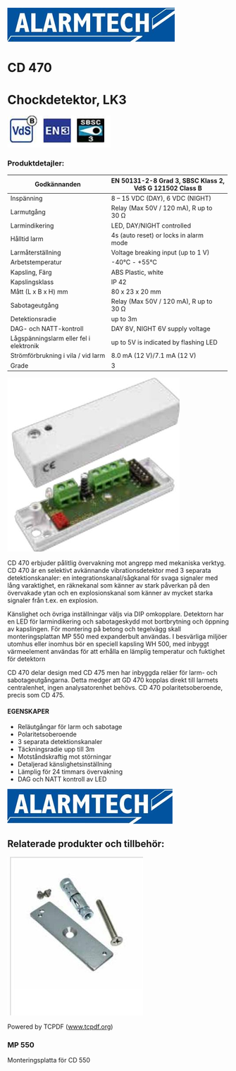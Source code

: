![](_page_0_Picture_1.jpeg)

# CD 470

# Chockdetektor, LK3

![](_page_0_Picture_4.jpeg)

### **Produktdetajler:**

| Godkännanden                               | EN 50131-2-8 Grad 3, SBSC Klass 2,<br>VdS G 121502 Class B |
|--------------------------------------------|------------------------------------------------------------|
| Inspänning                                 | 8 – 15 VDC (DAY), 6 VDC (NIGHT)                            |
| Larmutgång                                 | Relay (Max 50V / 120 mA), R up to<br>30 Ω                  |
| Larmindikering                             | LED, DAY/NIGHT controlled                                  |
| Hålltid larm                               | 4s (auto reset) or locks in alarm<br>mode                  |
| Larmåterställning                          | Voltage breaking input (up to 1 V)                         |
| Arbetstemperatur                           | -40°C - +55°C                                              |
| Kapsling, Färg                             | ABS Plastic, white                                         |
| Kapslingsklass                             | IP 42                                                      |
| Mått (L x B x H) mm                        | 80 x 23 x 20 mm                                            |
| Sabotageutgång                             | Relay (Max 50V / 120 mA), R up to<br>30 Ω                  |
| Detektionsradie                            | up to 3m                                                   |
| DAG- och NATT-kontroll                     | DAY 8V, NIGHT 6V supply voltage                            |
| Lågspänningslarm eller fel i<br>elektronik | up to 5V is indicated by flashing LED                      |
| Strömförbrukning i vila / vid larm         | 8.0 mA (12 V)/7.1 mA (12 V)                                |
| Grade                                      | 3                                                          |

![](_page_0_Picture_7.jpeg)

CD 470 erbjuder pålitlig övervakning mot angrepp med mekaniska verktyg. CD 470 är en selektivt avkännande vibrationsdetektor med 3 separata detektionskanaler: en integrationskanal/sågkanal för svaga signaler med lång varaktighet, en räknekanal som känner av stark påverkan på den övervakade ytan och en explosionskanal som känner av mycket starka signaler från t.ex. en explosion.

Känslighet och övriga inställningar väljs via DIP omkopplare. Detektorn har en LED för larmindikering och sabotageskydd mot bortbrytning och öppning av kapslingen. För montering på betong och tegelvägg skall monteringsplattan MP 550 med expanderbult användas. I besvärliga miljöer utomhus eller inomhus bör en speciell kapsling WH 500, med inbyggt värmeelement användas för att erhålla en lämplig temperatur och fuktighet för detektorn

CD 470 delar design med CD 475 men har inbyggda reläer för larm- och sabotageutgångarna. Detta medger att GD 470 kopplas direkt till larmets centralenhet, ingen analysatorenhet behövs. CD 470 polaritetsoberoende, precis som CD 475.

#### **EGENSKAPER**

- Reläutgångar för larm och sabotage
- Polaritetsoberoende
- 3 separata detektionskanaler
- Täckningsradie upp till 3m
- Motståndskraftig mot störningar
- Detaljerad känslighetsinställning
- Lämplig för 24 timmars övervakning
- DAG och NATT kontroll av LED

![](_page_1_Picture_1.jpeg)

## **Relaterade produkter och tillbehör:**

![](_page_1_Picture_3.jpeg)

Powered by TCPDF (www.tcpdf.org)

### **MP 550**

Monteringsplatta för CD 550